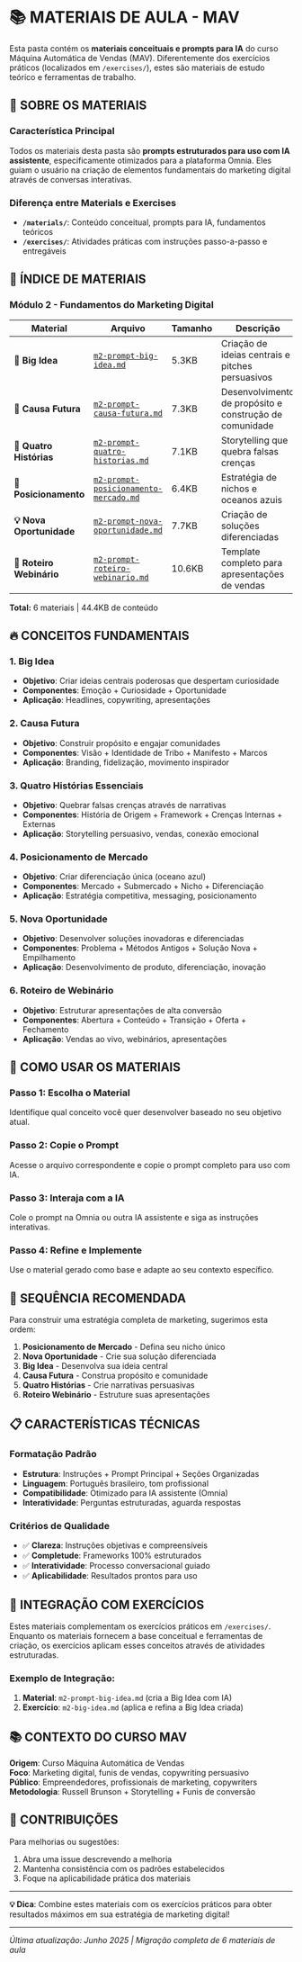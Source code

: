 # 📚 MATERIAIS DE AULA - MAV

Esta pasta contém os **materiais conceituais e prompts para IA** do curso Máquina Automática de Vendas (MAV). Diferentemente dos exercícios práticos (localizados em `/exercises/`), estes são materiais de estudo teórico e ferramentas de trabalho.

## 🎯 SOBRE OS MATERIAIS

### Característica Principal
Todos os materiais desta pasta são **prompts estruturados para uso com IA assistente**, especificamente otimizados para a plataforma Omnia. Eles guiam o usuário na criação de elementos fundamentais do marketing digital através de conversas interativas.

### Diferença entre Materials e Exercises
- **`/materials/`**: Conteúdo conceitual, prompts para IA, fundamentos teóricos
- **`/exercises/`**: Atividades práticas com instruções passo-a-passo e entregáveis

## 📖 ÍNDICE DE MATERIAIS

### Módulo 2 - Fundamentos do Marketing Digital

| Material | Arquivo | Tamanho | Descrição |
|----------|---------|---------|-----------|
| **🎯 Big Idea** | [`m2-prompt-big-idea.md`](./m2-prompt-big-idea.md) | 5.3KB | Criação de ideias centrais e pitches persuasivos |
| **🚀 Causa Futura** | [`m2-prompt-causa-futura.md`](./m2-prompt-causa-futura.md) | 7.3KB | Desenvolvimento de propósito e construção de comunidade |
| **📖 Quatro Histórias** | [`m2-prompt-quatro-historias.md`](./m2-prompt-quatro-historias.md) | 7.1KB | Storytelling que quebra falsas crenças |
| **🎯 Posicionamento** | [`m2-prompt-posicionamento-mercado.md`](./m2-prompt-posicionamento-mercado.md) | 6.4KB | Estratégia de nichos e oceanos azuis |
| **💡 Nova Oportunidade** | [`m2-prompt-nova-oportunidade.md`](./m2-prompt-nova-oportunidade.md) | 7.7KB | Criação de soluções diferenciadas |
| **🎤 Roteiro Webinário** | [`m2-prompt-roteiro-webinario.md`](./m2-prompt-roteiro-webinario.md) | 10.6KB | Template completo para apresentações de vendas |

**Total:** 6 materiais | 44.4KB de conteúdo

## 🔥 CONCEITOS FUNDAMENTAIS

### 1. Big Idea
- **Objetivo**: Criar ideias centrais poderosas que despertam curiosidade
- **Componentes**: Emoção + Curiosidade + Oportunidade
- **Aplicação**: Headlines, copywriting, apresentações

### 2. Causa Futura  
- **Objetivo**: Construir propósito e engajar comunidades
- **Componentes**: Visão + Identidade de Tribo + Manifesto + Marcos
- **Aplicação**: Branding, fidelização, movimento inspirador

### 3. Quatro Histórias Essenciais
- **Objetivo**: Quebrar falsas crenças através de narrativas
- **Componentes**: História de Origem + Framework + Crenças Internas + Externas
- **Aplicação**: Storytelling persuasivo, vendas, conexão emocional

### 4. Posicionamento de Mercado
- **Objetivo**: Criar diferenciação única (oceano azul)
- **Componentes**: Mercado + Submercado + Nicho + Diferenciação
- **Aplicação**: Estratégia competitiva, messaging, posicionamento

### 5. Nova Oportunidade
- **Objetivo**: Desenvolver soluções inovadoras e diferenciadas
- **Componentes**: Problema + Métodos Antigos + Solução Nova + Empilhamento
- **Aplicação**: Desenvolvimento de produto, diferenciação, inovação

### 6. Roteiro de Webinário
- **Objetivo**: Estruturar apresentações de alta conversão
- **Componentes**: Abertura + Conteúdo + Transição + Oferta + Fechamento
- **Aplicação**: Vendas ao vivo, webinários, apresentações

## 🚀 COMO USAR OS MATERIAIS

### Passo 1: Escolha o Material
Identifique qual conceito você quer desenvolver baseado no seu objetivo atual.

### Passo 2: Copie o Prompt
Acesse o arquivo correspondente e copie o prompt completo para uso com IA.

### Passo 3: Interaja com a IA
Cole o prompt na Omnia ou outra IA assistente e siga as instruções interativas.

### Passo 4: Refine e Implemente
Use o material gerado como base e adapte ao seu contexto específico.

## 🎯 SEQUÊNCIA RECOMENDADA

Para construir uma estratégia completa de marketing, sugerimos esta ordem:

1. **Posicionamento de Mercado** - Defina seu nicho único
2. **Nova Oportunidade** - Crie sua solução diferenciada  
3. **Big Idea** - Desenvolva sua ideia central
4. **Causa Futura** - Construa propósito e comunidade
5. **Quatro Histórias** - Crie narrativas persuasivas
6. **Roteiro Webinário** - Estruture suas apresentações

## 📋 CARACTERÍSTICAS TÉCNICAS

### Formatação Padrão
- **Estrutura**: Instruções + Prompt Principal + Seções Organizadas
- **Linguagem**: Português brasileiro, tom profissional
- **Compatibilidade**: Otimizado para IA assistente (Omnia)
- **Interatividade**: Perguntas estruturadas, aguarda respostas

### Critérios de Qualidade
- ✅ **Clareza**: Instruções objetivas e compreensíveis
- ✅ **Completude**: Frameworks 100% estruturados
- ✅ **Interatividade**: Processo conversacional guiado
- ✅ **Aplicabilidade**: Resultados prontos para uso

## 🔄 INTEGRAÇÃO COM EXERCÍCIOS

Estes materiais complementam os exercícios práticos em `/exercises/`. Enquanto os materiais fornecem a base conceitual e ferramentas de criação, os exercícios aplicam esses conceitos através de atividades estruturadas.

### Exemplo de Integração:
1. **Material**: `m2-prompt-big-idea.md` (cria a Big Idea com IA)
2. **Exercício**: `m2-big-idea.md` (aplica e refina a Big Idea criada)

## 📚 CONTEXTO DO CURSO MAV

**Origem**: Curso Máquina Automática de Vendas  
**Foco**: Marketing digital, funis de vendas, copywriting persuasivo  
**Público**: Empreendedores, profissionais de marketing, copywriters  
**Metodologia**: Russell Brunson + Storytelling + Funis de conversão

## 🤝 CONTRIBUIÇÕES

Para melhorias ou sugestões:
1. Abra uma issue descrevendo a melhoria
2. Mantenha consistência com os padrões estabelecidos
3. Foque na aplicabilidade prática dos materiais

---

**💡 Dica**: Combine estes materiais com os exercícios práticos para obter resultados máximos em sua estratégia de marketing digital!

---
*Última atualização: Junho 2025 | Migração completa de 6 materiais de aula*